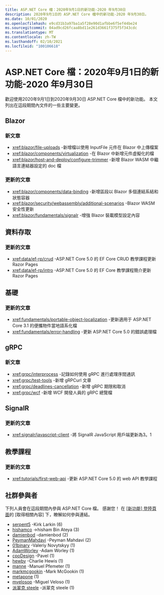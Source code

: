 ```yaml
---
title: ASP.NET Core 檔：2020年9月1日的新功能-2020 年9月30日
description: 2020年9月1日的 ASP.NET Core 檔中的新功能-2020 年9月30日。
ms.date: 10/01/2020
ms.openlocfilehash: e9cd31b3a97ba1a5f28e90d1afbbe6f5ef44be24
ms.sourcegitcommit: 04ad9cd26fcaa8bd11e261d3661f375f5f343cdc
ms.translationtype: MT
ms.contentlocale: zh-TW
ms.lasthandoff: 02/10/2021
ms.locfileid: "100106618"
---
```

# <a name="aspnet-core-docs-whats-new-for-september-1-2020---september-30-2020"></a>ASP.NET Core 檔：2020年9月1日的新功能-2020 年9月30日

歡迎使用2020年9月1日到2020年9月30日 ASP.NET Core 檔中的新功能。 本文列出在這段期間內文件的一些主要變更。

## <a name="blazor"></a>Blazor

### <a name="new-articles"></a>新文章

- <xref:blazor/file-uploads> -新增檔以使用 InputFile 元件在 Blazor 中上傳檔案
- <xref:blazor/components/virtualization> -在 Blazor 中新增元件虛擬化的檔
- <xref:blazor/host-and-deploy/configure-trimmer> -新增 Blazor WASM 中繼語言連結器設定的 doc 檔

### <a name="updated-articles"></a>更新的文章

- <xref:blazor/components/data-binding> -新增區段以 Blazor 多個連結系結和狀態容器
- <xref:blazor/security/webassembly/additional-scenarios> -Blazor WASM 安全性更新
- <xref:blazor/fundamentals/signalr> -增強 Blazor 裝載模型設定內容

## <a name="data-access"></a>資料存取

### <a name="updated-articles"></a>更新的文章

- <xref:data/ef-rp/crud> -ASP.NET Core 5.0 的 EF Core CRUD 教學課程更新 Razor Pages
- <xref:data/ef-rp/intro> -ASP.NET Core 5.0 的 EF Core 教學課程簡介更新 Razor Pages

## <a name="fundamentals"></a>基礎

### <a name="updated-articles"></a>更新的文章

- <xref:fundamentals/portable-object-localization> -更新適用于 ASP.NET Core 3.1 的便攜物件當地語系化檔
- <xref:fundamentals/error-handling> -更新 ASP.NET Core 5.0 的錯誤處理檔

## <a name="grpc"></a>gRPC

### <a name="new-articles"></a>新文章

- <xref:grpc/interprocess> -記錄如何使用 gRPC 進行處理序間通訊
- <xref:grpc/test-tools> -新增 gRPCurl 文章
- <xref:grpc/deadlines-cancellation> -新增 gRPC 期限和取消
- <xref:grpc/wcf> -新增 WCF 開發人員的 gRPC 總覽檔

## <a name="signalr"></a>SignalR

### <a name="updated-articles"></a>更新的文章

- <xref:signalr/javascript-client> -將 SignalR JavaScript 用戶端更新為3。1

## <a name="tutorials"></a>教學課程

### <a name="updated-articles"></a>更新的文章

- <xref:tutorials/first-web-api> -更新 ASP.NET Core 5.0 的 web API 教學課程

## <a name="community-contributors"></a>社群參與者

下列人員會在這段期間內參與 ASP.NET Core 檔。 感謝您！ 在 [ [新功能] 登陸頁面](index.yml)的 [取得相關內容] 下，瞭解如何參與連結。

- [serpent5](https://github.com/serpent5) -Kirk Larkin (6) 
- [hishamco](https://github.com/hishamco) ->hisham Bin Ateya (3) 
- [damienbod](https://github.com/damienbod) -damienbod (2) 
- [PeymanMahdavi](https://github.com/PeymanMahdavi) -Peyman Mahdavi (2) 
- [01binary](https://github.com/01binary) -Valeriy Novytskyy (1) 
- [AdamWorley](https://github.com/AdamWorley) -Adam Worley (1) 
- [cpoDesign](https://github.com/cpoDesign) -Pavel (1) 
- [hewby](https://github.com/hewby) -Charlie Hewis (1) 
- [manne](https://github.com/manne) -Manuel Pfemeter (1) 
- [markmcgookin](https://github.com/markmcgookin) -Mark McGookin (1) 
- [metapone](https://github.com/metapone) (1) 
- [mvelosop](https://github.com/mvelosop) -Miguel Veloso (1) 
- [派翠克 steele](https://github.com/patrick-steele) -派翠克 steele (1) 
